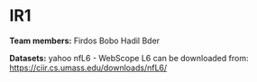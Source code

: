 # IR1

**Team members:**
Firdos Bobo
Hadil Bder

**Datasets:**
yahoo nfL6 - WebScope L6
can be downloaded from: https://ciir.cs.umass.edu/downloads/nfL6/


